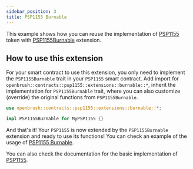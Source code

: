 ```yaml
---
sidebar_position: 3
title: PSP1155 Burnable
---
```


This example shows how you can reuse the implementation of [PSP1155](https://github.com/Supercolony-net/openbrush-contracts/tree/main/contracts/token/psp1155) token with [PSP1155Burnable](https://github.com/Supercolony-net/openbrush-contracts/tree/main/contracts/token/psp1155/src/extensions/burnable.rs) extension.

## How to use this extension

For your smart contract to use this extension, you only need to implement the `PSP1155Burnable` trait in your `PSP1155` smart contract. Add import for `openbrush::contracts::psp1155::extensions::burnable::*`, inherit the implementation for `PSP1155Burnable` trait, where you can also customize (override) the original functions from `PSP1155Burnable`.

```rust
use openbrush::contracts::psp1155::extensions::burnable::*;

impl PSP1155Burnable for MyPSP1155 {}
```

And that's it! Your `PSP1155` is now extended by the `PSP1155Burnable` extension and ready to use its functions!
You can check an example of the usage of [PSP1155 Burnable](https://github.com/Supercolony-net/openbrush-contracts/tree/main/examples/psp1155_extensions/burnable).

You can also check the documentation for the basic implementation of [PSP1155](/smart-contracts/PSP1155/psp1155).